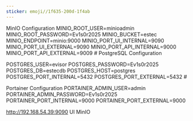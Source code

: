 ```yaml
---
sticker: emoji//1f635-200d-1f4ab
---
```

MinIO Configuration MINIO_ROOT_USER=minioadmin MINIO_ROOT_PASSWORD=Ev1s0r2025 MINIO_BUCKET=estec MINIO_ENDPOINT=minio:9000 MINIO_PORT_UI_INTERNAL=9090 MINIO_PORT_UI_EXTERNAL=9090 MINIO_PORT_API_INTERNAL=9000 MINIO_PORT_API_EXTERNAL=9009 # PostgreSQL Configuration 

POSTGRES_USER=evisor POSTGRES_PASSWORD=Ev1s0r2025 POSTGRES_DB=estecdb POSTGRES_HOST=postgres POSTGRES_PORT_INTERNAL=5432 POSTGRES_PORT_EXTERNAL=5432 # 

Portainer Configuration PORTAINER_ADMIN_USER=admin PORTAINER_ADMIN_PASSWORD=Ev1s0r2025 PORTAINER_PORT_INTERNAL=9000 PORTAINER_PORT_EXTERNAL=9000

http://192.168.54.39:9090 UI MinIO 